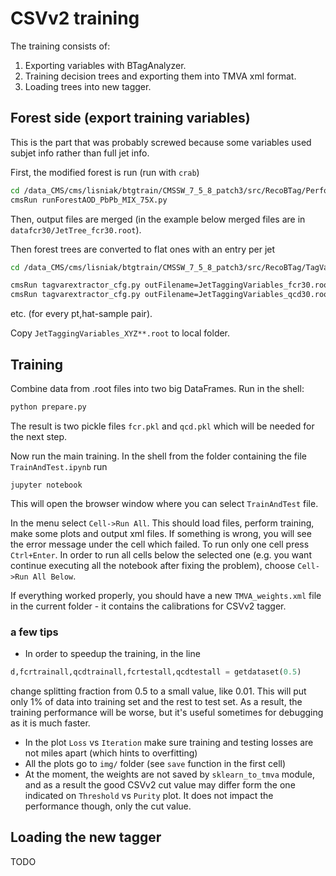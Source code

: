 # CSVv2 training

The training consists of:

1. Exporting variables with BTagAnalyzer.
2. Training decision trees and exporting them into TMVA xml format.
3. Loading trees into new tagger.

## Forest side (export training variables)

This is the part that was probably screwed because some variables used subjet info rather than full jet info.

First, the modified forest is run (run with `crab`)

```sh
cd /data_CMS/cms/lisniak/btgtrain/CMSSW_7_5_8_patch3/src/RecoBTag/PerformanceMeasurements/test
cmsRun runForestAOD_PbPb_MIX_75X.py
```

Then, output files are merged (in the example below merged files are in `datafcr30/JetTree_fcr30.root`).

Then forest trees are converted to flat ones with an entry per jet

```sh
cd /data_CMS/cms/lisniak/btgtrain/CMSSW_7_5_8_patch3/src/RecoBTag/TagVarExtractor/test

cmsRun tagvarextractor_cfg.py outFilename=JetTaggingVariables_fcr30.root inputFiles=../../PerformanceMeasurements/test/datafcr30/JetTree_fcr30.root &
cmsRun tagvarextractor_cfg.py outFilename=JetTaggingVariables_qcd30.root inputFiles=../../PerformanceMeasurements/test/dataqcd30/JetTree_qcd30.root &
```

etc. (for every pt,hat-sample pair).

Copy `JetTaggingVariables_XYZ**.root` to local folder.

## Training

Combine data from .root files into two big DataFrames. Run in the shell:

```sh
python prepare.py
```

The result is two pickle files `fcr.pkl` and `qcd.pkl` which will be needed for the next step.

Now run the main training. In the shell from the folder containing the file `TrainAndTest.ipynb` run

```
jupyter notebook
```

This will open the browser window where you can select `TrainAndTest` file.

In the menu select `Cell->Run All`. This should load files, perform training, make some plots and output xml files. If something is wrong, you will see the error message under the cell which failed. To run only one cell press `Ctrl+Enter`. In order to run all cells below the selected one (e.g. you want continue executing all the notebook after fixing the problem), choose `Cell->Run All Below`. 

If everything worked properly, you should have a new `TMVA_weights.xml` file in the current folder - it contains the calibrations for CSVv2 tagger.

### a few tips

- In order to speedup the training, in the line 

```python
d,fcrtrainall,qcdtrainall,fcrtestall,qcdtestall = getdataset(0.5)
```

change splitting fraction from 0.5 to a small value, like 0.01. This will put only 1% of data into training set and the rest to test set. As a result, the training performance will be worse, but it's useful sometimes for debugging as it is much faster.

- In the plot `Loss` vs `Iteration` make sure training and testing losses are not miles apart (which hints to overfitting)
- All the plots go to `img/` folder (see `save` function in the first cell)
- At the moment, the weights are not saved by `sklearn_to_tmva` module, and as a result the good CSVv2 cut value may differ form the one indicated on `Threshold` vs `Purity` plot. It does not impact the performance though, only the cut value.

## Loading the new tagger

TODO
